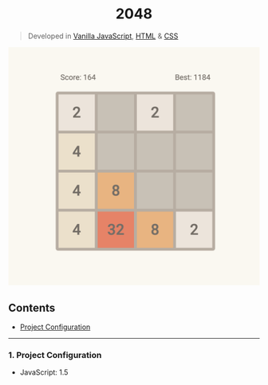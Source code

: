 <h1 align="center">2048</h1>

> Developed in [Vanilla JavaScript](https://www.javascript.com/), [HTML](https://www.w3schools.com/html/) & [CSS](https://www.w3schools.com/css/)

<!-- ![Screenshot](./assets/Retro_Screenshot.png) -->
<p align="center">
    <img src="./assets/screenshot.webp" alt="2048 Game Screenshot">
</p>

## Contents

-   [Project Configuration](#1-project-configuration)

---

### 1. Project Configuration

-   JavaScript: 1.5
